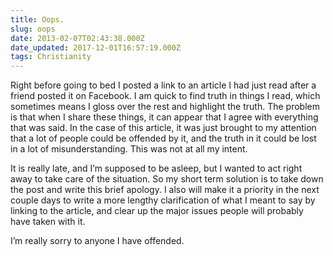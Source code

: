 ```yaml
---
title: Oops.
slug: oops
date: 2013-02-07T02:43:38.000Z
date_updated: 2017-12-01T16:57:19.000Z
tags: Christianity
---
```


Right before going to bed I posted a link to an article I had just read after a friend posted it on Facebook. I am quick to find truth in things I read, which sometimes means I gloss over the rest and highlight the truth. The problem is that when I share these things, it can appear that I agree with everything that was said. In the case of this article, it was just brought to my attention that a lot of people could be offended by it, and the truth in it could be lost in a lot of misunderstanding. This was not at all my intent.

It is really late, and I’m supposed to be asleep, but I wanted to act right away to take care of the situation. So my short term solution is to take down the post and write this brief apology. I also will make it a priority in the next couple days to write a more lengthy clarification of what I meant to say by linking to the article, and clear up the major issues people will probably have taken with it.

I’m really sorry to anyone I have offended.

